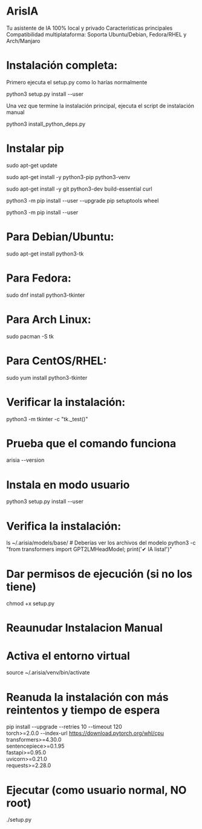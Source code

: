 # ArisIA
Tu asistente de IA 100% local y privado 
Características principales
Compatibilidad multiplataforma: Soporta Ubuntu/Debian, Fedora/RHEL y Arch/Manjaro

# Instalación completa:

Primero ejecuta el setup.py como lo harías normalmente

python3 setup.py install --user

Una vez que termine la instalación principal, ejecuta el script de instalación manual

python3 install_python_deps.py

# Instalar pip 
sudo apt-get update

sudo apt-get install -y python3-pip python3-venv

sudo apt-get install -y git python3-dev build-essential curl

python3 -m pip install --user --upgrade pip setuptools wheel

python3 -m pip install --user

# Para Debian/Ubuntu:
sudo apt-get install python3-tk

# Para Fedora:
sudo dnf install python3-tkinter

# Para Arch Linux:
sudo pacman -S tk

# Para CentOS/RHEL:
sudo yum install python3-tkinter

# Verificar la instalación:
python3 -m tkinter -c "tk._test()"

# Prueba que el comando funciona
arisia --version

# Instala en modo usuario
python3 setup.py install --user

# Verifica la instalación:
ls ~/.arisia/models/base/  # Deberías ver los archivos del modelo
python3 -c "from transformers import GPT2LMHeadModel; print('✔ IA lista!')"

# Dar permisos de ejecución (si no los tiene)
chmod +x setup.py

# Reaunudar Instalacion Manual
# Activa el entorno virtual
source ~/.arisia/venv/bin/activate

# Reanuda la instalación con más reintentos y tiempo de espera
pip install --upgrade --retries 10 --timeout 120 \
torch>=2.0.0 --index-url https://download.pytorch.org/whl/cpu \
transformers>=4.30.0 \
sentencepiece>=0.1.95 \
fastapi>=0.95.0 \
uvicorn>=0.21.0 \
requests>=2.28.0

# Ejecutar (como usuario normal, NO root)
./setup.py


